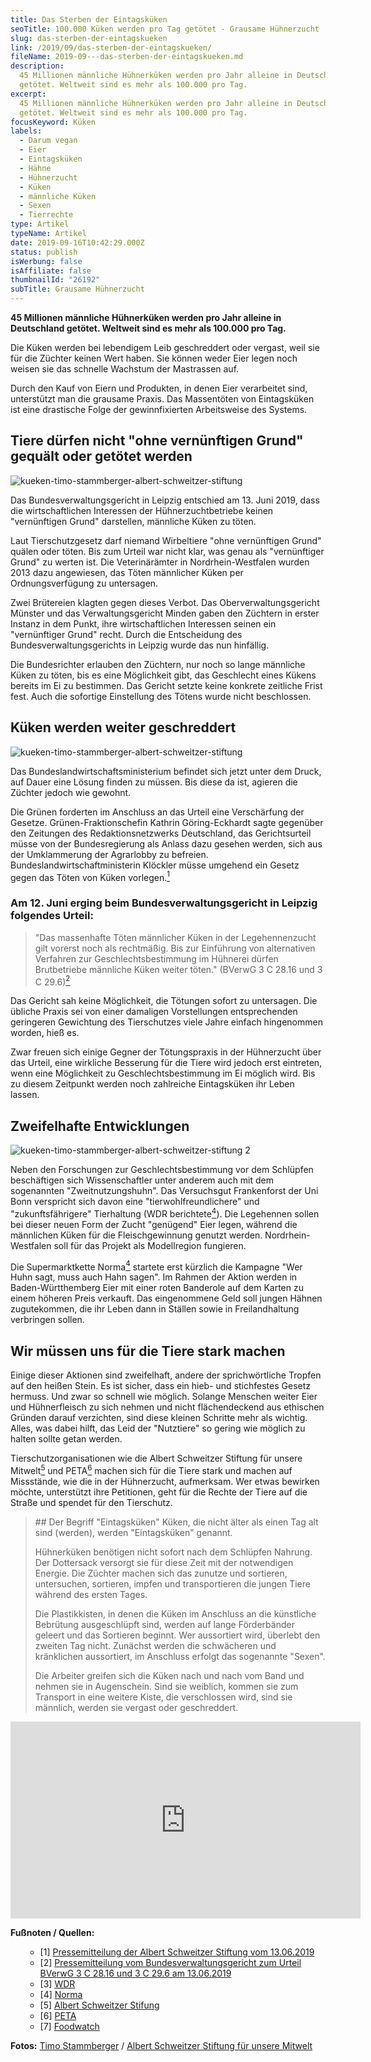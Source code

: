```yaml
---
title: Das Sterben der Eintagsküken
seoTitle: 100.000 Küken werden pro Tag getötet - Grausame Hühnerzucht
slug: das-sterben-der-eintagskueken
link: /2019/09/das-sterben-der-eintagskueken/
fileName: 2019-09---das-sterben-der-eintagskueken.md
description:
  45 Millionen männliche Hühnerküken werden pro Jahr alleine in Deutschland
  getötet. Weltweit sind es mehr als 100.000 pro Tag.
excerpt:
  45 Millionen männliche Hühnerküken werden pro Jahr alleine in Deutschland
  getötet. Weltweit sind es mehr als 100.000 pro Tag.
focusKeyword: Küken
labels:
  - Darum vegan
  - Eier
  - Eintagsküken
  - Hähne
  - Hühnerzucht
  - Küken
  - männliche Küken
  - Sexen
  - Tierrechte
type: Artikel
typeName: Artikel
date: 2019-09-16T10:42:29.000Z
status: publish
isWerbung: false
isAffiliate: false
thumbnailId: "26192"
subTitle: Grausame Hühnerzucht
---
```


<strong>45 Millionen männliche Hühnerküken werden pro Jahr alleine in
Deutschland getötet. Weltweit sind es mehr als 100.000 pro Tag.</strong>

Die Küken werden bei lebendigem Leib geschreddert oder vergast, weil sie für die
Züchter keinen Wert haben. Sie können weder Eier legen noch weisen sie das
schnelle Wachstum der Mastrassen auf.

Durch den Kauf von Eiern und Produkten, in denen Eier verarbeitet sind,
unterstützt man die grausame Praxis. Das Massentöten von Eintagsküken ist eine
drastische Folge der gewinnfixierten Arbeitsweise des Systems.

## Tiere dürfen nicht "ohne vernünftigen Grund" gequält oder getötet werden

![kueken-timo-stammberger-albert-schweitzer-stiftung](http://cardamonchai.com/wp-content/uploads/2019/09/kueken-timo-stammberger-albert-schweitzer-stiftung-400x266.jpg "Foto: Timo Stammberger / Albert Schweitzer Stiftung für unsere Mitwelt")

Das Bundesverwaltungsgericht in Leipzig entschied am 13. Juni 2019, dass die
wirtschaftlichen Interessen der Hühnerzuchtbetriebe keinen "vernünftigen Grund"
darstellen, männliche Küken zu töten.

Laut Tierschutzgesetz darf niemand Wirbeltiere "ohne vernünftigen Grund" quälen
oder töten. Bis zum Urteil war nicht klar, was genau als "vernünftiger Grund" zu
werten ist. Die Veterinärämter in Nordrhein-Westfalen wurden 2013 dazu
angewiesen, das Töten männlicher Küken per Ordnungsverfügung zu untersagen.

Zwei Brütereien klagten gegen dieses Verbot. Das Oberverwaltungsgericht Münster
und das Verwaltungsgericht Minden gaben den Züchtern in erster Instanz in dem
Punkt, ihre wirtschaftlichen Interessen seinen ein "vernünftiger Grund" recht.
Durch die Entscheidung des Bundesverwaltungsgerichts in Leipzig wurde das nun
hinfällig.

Die Bundesrichter erlauben den Züchtern, nur noch so lange männliche Küken zu
töten, bis es eine Möglichkeit gibt, das Geschlecht eines Kükens bereits im Ei
zu bestimmen. Das Gericht setzte keine konkrete zeitliche Frist fest. Auch die
sofortige Einstellung des Tötens wurde nicht beschlossen.

## Küken werden weiter geschreddert

![kueken-timo-stammberger-albert-schweitzer-stiftung](http://cardamonchai.com/wp-content/uploads/2019/09/kueken-timo-stammberger-albert-schweitzer-stiftung-1-400x266.jpg "Foto: Timo Stammberger / Albert Schweitzer Stiftung für unsere Mitwelt")

Das Bundeslandwirtschaftsministerium befindet sich jetzt unter dem Druck, auf
Dauer eine Lösung finden zu müssen. Bis diese da ist, agieren die Züchter jedoch
wie gewohnt.

Die Grünen forderten im Anschluss an das Urteil eine Verschärfung der Gesetze.
Grünen-Fraktionschefin Kathrin Göring-Eckhardt sagte gegenüber den Zeitungen des
Redaktionsnetzwerks Deutschland, das Gerichtsurteil müsse von der
Bundesregierung als Anlass dazu gesehen werden, sich aus der Umklammerung der
Agrarlobby zu befreien. Bundeslandwirtschaftministerin Klöckler müsse umgehend
ein Gesetz gegen das Töten von Küken vorlegen.<a href="#1"><sup>1</sup></a>

### Am 12. Juni erging beim Bundesverwaltungsgericht in Leipzig folgendes Urteil:

<blockquote>"Das massenhafte Töten männlicher Küken in der Legehennenzucht gilt vorerst noch als rechtmäßig. Bis zur Einführung von alternativen Verfahren zur Geschlechtsbestimmung im Hühnerei dürfen Brutbetriebe männliche Küken weiter töten." (BVerwG 3 C 28.16 und 3 C 29.6)<a href="#2"><sup>2</sup></a></blockquote>

Das Gericht sah keine Möglichkeit, die Tötungen sofort zu untersagen. Die
übliche Praxis sei von einer damaligen Vorstellungen entsprechenden geringeren
Gewichtung des Tierschutzes viele Jahre einfach hingenommen worden, hieß es.

Zwar freuen sich einige Gegner der Tötungspraxis in der Hühnerzucht über das
Urteil, eine wirkliche Besserung für die Tiere wird jedoch erst eintreten, wenn
eine Möglichkeit zu Geschlechtsbestimmung im Ei möglich wird. Bis zu diesem
Zeitpunkt werden noch zahlreiche Eintagsküken ihr Leben lassen.

## Zweifelhafte Entwicklungen

![kueken-timo-stammberger-albert-schweitzer-stiftung 2](http://cardamonchai.com/wp-content/uploads/2019/09/kueken-timo-stammberger-albert-schweitzer-stiftung-2-400x266.jpg "Foto: Timo Stammberger / Albert Schweitzer Stiftung für unsere Mitwelt")

Neben den Forschungen zur Geschlechtsbestimmung vor dem Schlüpfen beschäftigen
sich Wissenschaftler unter anderem auch mit dem sogenannten "Zweitnutzungshuhn".
Das Versuchsgut Frankenforst der Uni Bonn verspricht sich davon eine
"tierwohlfreundlichere" und "zukunftsfährigere" Tierhaltung (WDR
berichtete<a href="#4"><sup>4</sup></a>). Die Legehennen sollen bei dieser neuen
Form der Zucht "genügend" Eier legen, während die männlichen Küken für die
Fleischgewinnung genutzt werden. Nordrhein-Westfalen soll für das Projekt als
Modellregion fungieren.

Die Supermarktkette Norma<a href="#4"><sup>4</sup></a> startete erst kürzlich
die Kampagne "Wer Huhn sagt, muss auch Hahn sagen". Im Rahmen der Aktion werden
in Baden-Württhemberg Eier mit einer roten Banderole auf dem Karten zu einem
höheren Preis verkauft. Das eingenommene Geld soll jungen Hähnen zugutekommen,
die ihr Leben dann in Ställen sowie in Freilandhaltung verbringen sollen.

## Wir müssen uns für die Tiere stark machen

Einige dieser Aktionen sind zweifelhaft, andere der sprichwörtliche Tropfen auf
den heißen Stein. Es ist sicher, dass ein hieb- und stichfestes Gesetz hermuss.
Und zwar so schnell wie möglich. Solange Menschen weiter Eier und Hühnerfleisch
zu sich nehmen und nicht flächendeckend aus ethischen Gründen darauf verzichten,
sind diese kleinen Schritte mehr als wichtig. Alles, was dabei hilft, das Leid
der "Nutztiere" so gering wie möglich zu halten sollte getan werden.

Tierschutzorganisationen wie die Albert Schweitzer Stiftung für unsere
Mitwelt<a href="#5"><sup>5</sup></a> und PETA<a href="#6"><sup>6</sup></a>
machen sich für die Tiere stark und machen auf Missstände, wie die in der
Hühnerzucht, aufmerksam. Wer etwas bewirken möchte, unterstützt ihre Petitionen,
geht für die Rechte der Tiere auf die Straße und spendet für den Tierschutz.

<blockquote>
## Der Begriff "Eintagsküken"
Küken, die nicht älter als einen Tag alt sind (werden), werden "Eintagsküken" genannt.

Hühnerküken benötigen nicht sofort nach dem Schlüpfen Nahrung. Der Dottersack
versorgt sie für diese Zeit mit der notwendigen Energie. Die Züchter machen sich
das zunutze und sortieren, untersuchen, sortieren, impfen und transportieren die
jungen Tiere während des ersten Tages.

Die Plastikkisten, in denen die Küken im Anschluss an die künstliche Bebrütung
ausgeschlüpft sind, werden auf lange Förderbänder geleert und das Sortieren
beginnt. Wer aussortiert wird, überlebt den zweiten Tag nicht. Zunächst werden
die schwächeren und kränklichen aussortiert, im Anschluss erfolgt das sogenannte
"Sexen".

Die Arbeiter greifen sich die Küken nach und nach vom Band und nehmen sie in
Augenschein. Sind sie weiblich, kommen sie zum Transport in eine weitere Kiste,
die verschlossen wird, sind sie männlich, werden sie vergast oder
geschreddert.</blockquote>

<iframe src="https://www.youtube.com/embed/NZHJr6-vRKY" width="560" height="315" frameborder="0" allowfullscreen="allowfullscreen"></iframe>

<strong>Fußnoten / Quellen:</strong>

<ul>
    <li style="list-style-type: none;">
<ul>
    <li id="1">[1] <a href="https://albert-schweitzer-stiftung.de/aktuell/urteil-zum-kuekentoeten-erfolg-fuer-den-tierschutz" target="_blank" rel="noopener">Pressemitteilung der Albert Schweitzer Stiftung vom 13.06.2019</a></li>
    <li id="2">[2] <a href="https://www.bverwg.de/pm/2019/47" target="_blank" rel="noopener">Pressemitteilung vom Bundesverwaltungsgericht zum Urteil BVerwG 3 C 28.16 und 3 C 29.6 am 13.06.2019</a></li>
    <li id="3">[3] <a href="https://www1.wdr.de/nachrichten/rheinland/nutztierhaltung-nrw-100.html" target="_blank" rel="noopener">WDR</a></li>
    <li id="4">[4] <a href="https://www.presseportal.de/pm/62097/4363476 target=" rel="noopener">Norma</a></li>
    <li id="5">[5] <a href="https://albert-schweitzer-stiftung.de/aktuell/urteil-zum-kuekentoeten-erfolg-fuer-den-tierschutz" target="_blank" rel="noopener">Albert Schweitzer Stifung</a></li>
    <li id="6">[6] <a href="https://www.peta.de/eier" target="_blank" rel="noopener">PETA</a></li>
    <li id="7">[7] <a href="https://www.foodwatch.org/de/newsletter/2019/das-ist-der-blanke-hohn/?L=0" target="_blank" rel="noopener">Foodwatch</a></li>
</ul>
</li>
</ul>

<strong>Fotos:</strong>
<a href="https://www.timostammberger.com/" target="_blank" rel="noopener">Timo
Stammberger</a> /
<a href="https://albert-schweitzer-stiftung.de/" target="_blank" rel="noopener">Albert
Schweitzer Stiftung für unsere Mitwelt</a>
